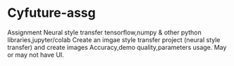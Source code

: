 # Cyfuture-assg
Assignment 
Neural style transfer	tensorflow,numpy & other python libraries,jupyter/colab	Create an imgae style transfer project (neural style transfer) and create images	Accuracy,demo quality,parameters usage. May or may not have UI.
